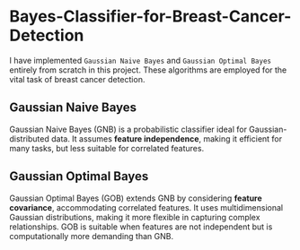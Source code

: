 # Bayes-Classifier-for-Breast-Cancer-Detection

I have implemented `Gaussian Naive Bayes` and `Gaussian Optimal Bayes` entirely from scratch in this project. These algorithms are employed for the vital task of breast cancer detection.

## Gaussian Naive Bayes
Gaussian Naive Bayes (GNB) is a probabilistic classifier ideal for Gaussian-distributed data. It assumes **feature independence**, making it efficient for many tasks, but less suitable for correlated features.

## Gaussian Optimal Bayes
Gaussian Optimal Bayes (GOB) extends GNB by considering **feature covariance**, accommodating correlated features. It uses multidimensional Gaussian distributions, making it more flexible in capturing complex relationships. GOB is suitable when features are not independent but is computationally more demanding than GNB.

